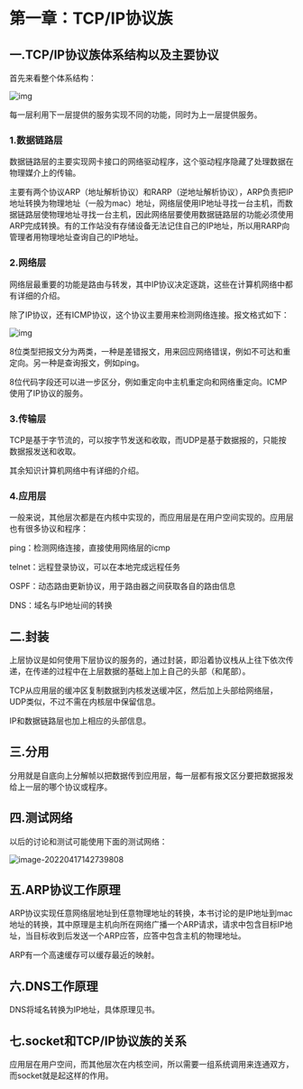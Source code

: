 # 第一章：TCP/IP协议族

## 一.TCP/IP协议族体系结构以及主要协议

首先来看整个体系结构：

![img](https://img-blog.csdnimg.cn/20200921180905846.png?x-oss-process=image/watermark,type_ZmFuZ3poZW5naGVpdGk,shadow_10,text_aHR0cHM6Ly9ibG9nLmNzZG4ubmV0L1JvY2tldGNwMw==,size_16,color_FFFFFF,t_70)

每一层利用下一层提供的服务实现不同的功能，同时为上一层提供服务。

### 1.数据链路层

数据链路层的主要实现网卡接口的网络驱动程序，这个驱动程序隐藏了处理数据在物理媒介上的传输。

主要有两个协议ARP（地址解析协议）和RARP（逆地址解析协议），ARP负责把IP地址转换为物理地址（一般为mac）地址，网络层使用IP地址寻找一台主机，而数据链路层使物理地址寻找一台主机，因此网络层要使用数据链路层的功能必须使用ARP完成转换。有的工作站没有存储设备无法记住自己的IP地址，所以用RARP向管理者用物理地址查询自己的IP地址。

### 2.网络层

网络层最重要的功能是路由与转发，其中IP协议决定逐跳，这些在计算机网络中都有详细的介绍。

除了IP协议，还有ICMP协议，这个协议主要用来检测网络连接。报文格式如下：

![img](https://img-blog.csdnimg.cn/20210924113832936.png?x-oss-process=image/watermark,type_ZHJvaWRzYW5zZmFsbGJhY2s,shadow_50,text_Q1NETiBA5Z6D5Zy-6KKL5oy66IO96JeP5ZWK,size_16,color_FFFFFF,t_70,g_se,x_16)

8位类型把报文分为两类，一种是差错报文，用来回应网络错误，例如不可达和重定向。另一种是查询报文，例如ping。

8位代码字段还可以进一步区分，例如重定向中主机重定向和网络重定向。ICMP使用了IP协议的服务。

### 3.传输层

TCP是基于字节流的，可以按字节发送和收取，而UDP是基于数据报的，只能按数据报发送和收取。

其余知识计算机网络中有详细的介绍。

### 4.应用层

一般来说，其他层次都是在内核中实现的，而应用层是在用户空间实现的。应用层也有很多协议和程序：

ping：检测网络连接，直接使用网络层的icmp

telnet：远程登录协议，可以在本地完成远程任务

OSPF：动态路由更新协议，用于路由器之间获取各自的路由信息

DNS：域名与IP地址间的转换

## 二.封装

上层协议是如何使用下层协议的服务的，通过封装，即沿着协议栈从上往下依次传递，在传递的过程中在上层数据的基础上加上自己的头部（和尾部）。

TCP从应用层的缓冲区复制数据到内核发送缓冲区，然后加上头部给网络层，UDP类似，不过不需在内核层中保留信息。

IP和数据链路层也加上相应的头部信息。

## 三.分用

分用就是自底向上分解帧以把数据传到应用层，每一层都有报文区分要把数据报发给上一层的哪个协议或程序。

## 四.测试网络

以后的讨论和测试可能使用下面的测试网络：

![image-20220417142739808](C:\Users\q1369\AppData\Roaming\Typora\typora-user-images\image-20220417142739808.png)

## 五.ARP协议工作原理

ARP协议实现任意网络层地址到任意物理地址的转换，本书讨论的是IP地址到mac地址的转换，其中原理是主机向所在网络广播一个ARP请求，请求中包含目标IP地址，当目标收到后发送一个ARP应答，应答中包含主机的物理地址。

ARP有一个高速缓存可以缓存最近的映射。

## 六.DNS工作原理

DNS将域名转换为IP地址，具体原理见书。

## 七.socket和TCP/IP协议族的关系

应用层在用户空间，而其他层次在内核空间，所以需要一组系统调用来连通双方，而socket就是起这样的作用。